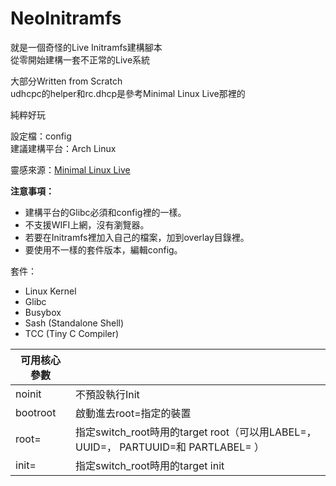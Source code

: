 # NeoInitramfs

就是一個奇怪的Live Initramfs建構腳本  
從零開始建構一套不正常的Live系統

大部分Written from Scratch  
udhcpc的helper和rc.dhcp是參考Minimal Linux Live那裡的

純粹好玩

設定檔：config  
建議建構平台：Arch Linux

靈感來源：[Minimal Linux Live](https://github.com/ivandavidov/minimal)

**注意事項：**

* 建構平台的Glibc必須和config裡的一樣。
* 不支援WIFI上網，沒有瀏覽器。
* 若要在Initramfs裡加入自己的檔案，加到overlay目錄裡。
* 要使用不一樣的套件版本，編輯config。

套件：

* Linux Kernel
* Glibc
* Busybox
* Sash (Standalone Shell)
* TCC (Tiny C Compiler)

|可用核心參數          |                                                                                   |
|----------------------|-----------------------------------------------------------------------------------|
| noinit               | 不預設執行Init                                                                    |
| bootroot             | 啟動進去root=指定的裝置                                                           |
| root=                | 指定switch_root時用的target root（可以用LABEL=， UUID=， PARTUUID=和 PARTLABEL= ）|
| init=                | 指定switch_root時用的target init                                                  |
